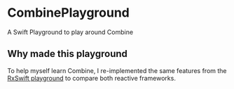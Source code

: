 # CombinePlayground
A Swift Playground to play around Combine

## Why made this playground
To help myself learn Combine, I re-implemented the same features from the [RxSwift playground](https://github.com/lagoueduCol/iOS-linyongjian/tree/main/Playgrounds/RxSwiftPlayground.playground) to compare both reactive frameworks.